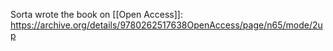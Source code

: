 Sorta wrote the book on [[Open Access]]: https://archive.org/details/9780262517638OpenAccess/page/n65/mode/2up
